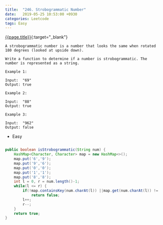 ```yaml
---
title:  "246. Strobogrammatic Number"
date:   2019-05-25 10:53:00 +0930
categories: Leetcode
tags: Easy
---
```


[{{page.title}}](https://leetcode.com/problems/strobogrammatic-number/){:target="_blank"}

    A strobogrammatic number is a number that looks the same when rotated 180 degrees (looked at upside down).

    Write a function to determine if a number is strobogrammatic. The number is represented as a string.

    Example 1:

    Input:  "69"
    Output: true

    Example 2:

    Input:  "88"
    Output: true

    Example 3:

    Input:  "962"
    Output: false

* Easy


```java

public boolean isStrobogrammatic(String num) {
    HashMap<Character, Character> map = new HashMap<>();
    map.put('6','9');
    map.put('9','6');
    map.put('0','0');
    map.put('1','1');
    map.put('8','8');
    int l = 0, r = num.length()-1;
    while(l <= r) {
        if(!map.containsKey(num.charAt(l)) ||map.get(num.charAt(l)) != num.charAt(r))
            return false;
        l++;
        r--;
    }
    return true;
}
```
